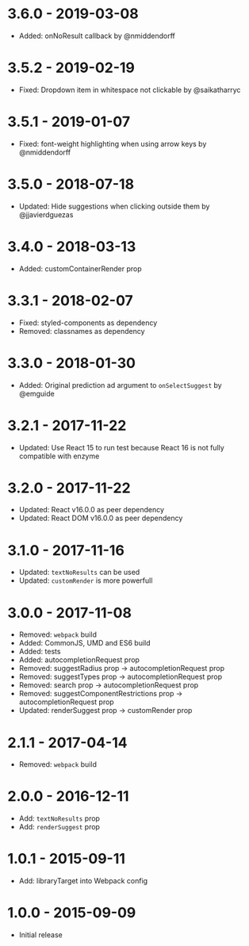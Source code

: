 # 3.6.0 - 2019-03-08

-   Added: onNoResult callback by @nmiddendorff

# 3.5.2 - 2019-02-19

-   Fixed: Dropdown item in whitespace not clickable by @saikatharryc

# 3.5.1 - 2019-01-07

-   Fixed: font-weight highlighting when using arrow keys by @nmiddendorff

# 3.5.0 - 2018-07-18

-   Updated: Hide suggestions when clicking outside them by @jjavierdguezas

# 3.4.0 - 2018-03-13

-   Added: customContainerRender prop

# 3.3.1 - 2018-02-07

-   Fixed: styled-components as dependency
-   Removed: classnames as dependency

# 3.3.0 - 2018-01-30

-   Added: Original prediction ad argument to `onSelectSuggest` by @emguide

# 3.2.1 - 2017-11-22

-   Updated: Use React 15 to run test because React 16 is not fully compatible
    with enzyme

# 3.2.0 - 2017-11-22

-   Updated: React v16.0.0 as peer dependency
-   Updated: React DOM v16.0.0 as peer dependency

# 3.1.0 - 2017-11-16

-   Updated: `textNoResults` can be used
-   Updated: `customRender` is more powerfull

# 3.0.0 - 2017-11-08

-   Removed: `webpack` build
-   Added: CommonJS, UMD and ES6 build
-   Added: tests
-   Added: autocompletionRequest prop
-   Removed: suggestRadius prop -> autocompletionRequest prop
-   Removed: suggestTypes prop -> autocompletionRequest prop
-   Removed: search prop -> autocompletionRequest prop
-   Removed: suggestComponentRestrictions prop -> autocompletionRequest prop
-   Updated: renderSuggest prop -> customRender prop

# 2.1.1 - 2017-04-14

-   Removed: `webpack` build

# 2.0.0 - 2016-12-11

-   Add: `textNoResults` prop
-   Add: `renderSuggest` prop

# 1.0.1 - 2015-09-11

-   Add: libraryTarget into Webpack config

# 1.0.0 - 2015-09-09

-   Initial release
